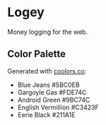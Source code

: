 Logey
=====

Money logging for the web.

Color Palette
-------------

Generated with [coolors.co](https://coolors.co/5bc0eb-fde74c-9bc53d-c3423f-211a1e):

- Blue Jeans #5BC0EB
- Gargoyle Gas #FDE74C
- Android Green #9BC74C
- English Vermillion #C3423F
- Eerie Black #211A1E
